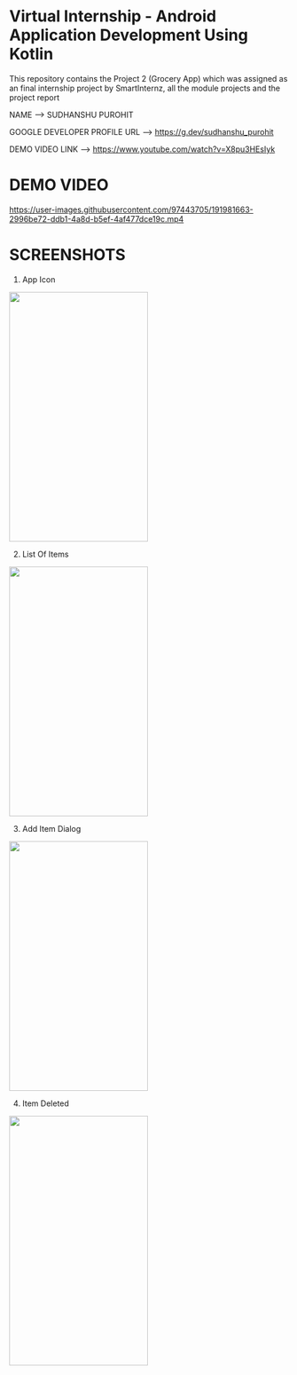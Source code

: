 # Virtual Internship - Android Application Development Using Kotlin 

This repository contains the Project 2 (Grocery App) which was assigned as an final internship project by SmartInternz, all the module projects and the project report


NAME --> SUDHANSHU PUROHIT

GOOGLE DEVELOPER PROFILE URL --> https://g.dev/sudhanshu_purohit

DEMO VIDEO LINK --> https://www.youtube.com/watch?v=X8pu3HEsIyk

# DEMO VIDEO

https://user-images.githubusercontent.com/97443705/191981663-2996be72-ddb1-4a8d-b5ef-4af477dce19c.mp4


# SCREENSHOTS

1) App Icon
<Img src="https://user-images.githubusercontent.com/97443705/191977114-1600c02f-53fd-43f2-8943-cfd58bdf4942.jpg" width="250" height="450"/>

2) List Of Items
<Img src="https://user-images.githubusercontent.com/97443705/191977250-9228138c-3bc3-40d3-b487-debd720ab5da.jpg" width="250" height="450"/>

3) Add Item Dialog
<Img src="https://user-images.githubusercontent.com/97443705/191977361-060faf33-5473-4935-bf94-e0153aefe057.jpg" width="250" height="450"/>

4) Item Deleted
<Img src="https://user-images.githubusercontent.com/97443705/191977487-d2d6835a-a677-46d6-b82b-d1ea1ee23974.jpg" width="250" height="450"/>
